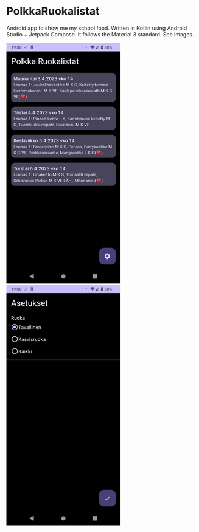 # PolkkaRuokalistat
<p>Android app to show me my school food. Written in Kotlin using Android Studio + Jetpack Compose. It follows the Material 3 standard.
See images.</p>
<img src="https://github.com/RitariME/PolkkaRuokalistat/raw/master/image.png" width="300">
<img src="https://github.com/RitariME/PolkkaRuokalistat/raw/master/image2.png" width="300">
